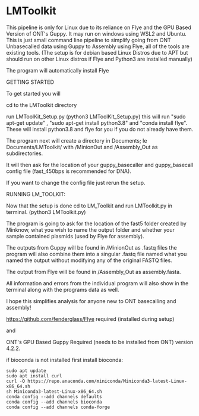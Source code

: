 # LMToolkit
This pipeline is only for Linux due to its reliance on Flye and the GPU Based Version of ONT's Guppy. It may run on windows using WSL2 and Ubuntu. 
This is just small command line pipeline to simplify going from ONT Unbasecalled data using Guppy to Assembly using Flye, all of the tools are existing tools.
(The setup is for debian based Linux Distros due to APT but should run on other Linux distros if Flye and Python3 are installed manually) 


The program will automatically install Flye

GETTING STARTED 

To get started you will 

cd to the LMToolkit directory

run LMToolKit_Setup.py (python3 LMToolKit_Setup.py) this will run  "sudo apt-get update" , "sudo apt-get install python3.8" and "conda install flye". These will install 
python3.8 and flye for you if you do not already have them.

The program next will create a directory in Documents; Ie Documents/LMToolkit/ with /MinionOut and /Assembly_Out as subdirectories.

It will then ask for the location of your guppy_basecaller and guppy_basecall config file (fast_450bps is recommended for DNA). 

If you want to change the config file just rerun the setup.

RUNNING LM_TOOLKIT:

Now that the setup is done cd to LM_Toolkit and run LMToolkit.py in terminal. (python3 LMToolkit.py)

The program is going to ask for the location of the fast5 folder created by Minknow, what you wish to name the output folder and whether your sample contained plasmids (used by Flye for assembly). 

The outputs from Guppy will be found in /MinionOut as .fastq files the program will also combine them into a singular .fastq file named what you named the output without modifying any of the original FASTQ files.

The output from Flye will be found in /Assembly_Out as assembly.fasta. 

All information and errors from the individual program will also show in the terminal along with the programs data as well.


I hope this simplifies analysis for anyone new to ONT basecalling and assembly! 



https://github.com/fenderglass/Flye required (installed during setup)

and

ONT's GPU Based Guppy Required (needs to be installed from ONT) version 4.2.2. 

if bioconda is not installed first install bioconda: 
```
sudo apt update 
sudo apt install curl
curl -O https://repo.anaconda.com/miniconda/Miniconda3-latest-Linux-x86_64.sh
sh Miniconda3-latest-Linux-x86_64.sh
conda config --add channels defaults
conda config --add channels bioconda
conda config --add channels conda-forge
```

